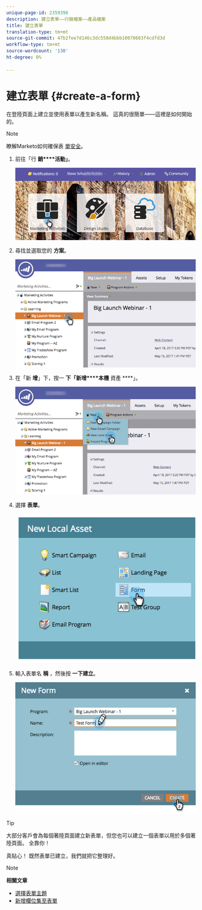 ```yaml
---
unique-page-id: 2359398
description: 建立表單——行銷檔案——產品檔案
title: 建立表單
translation-type: tm+mt
source-git-commit: 47b2fee7d146c3dc558d4bbb10070683f4cdfd3d
workflow-type: tm+mt
source-wordcount: '130'
ht-degree: 0%

---
```



# 建立表單 {#create-a-form}

在登陸頁面上建立並使用表單以產生新名稱。 這真的很簡單——這裡是如何開始的。

>[!NOTE]
>
>瞭解Marketo如何確保表 [單安全](http://nation.marketo.com/t5/Product-Documents/Forms-Service-Enhancements/ta-p/303670#M1038)。

1. 前往「行 **銷****活動」**。

   ![](assets/login-marketing-activities.png)

1. 尋找並選取您的 **方案**。

   ![](assets/programseelct.png)

1. 在「新 **增**」下，按一 **下「新增****本機** 資產 ****」。

   ![](assets/newlocalasset.png)

1. 選擇 **表單**。

   ![](assets/image2014-9-15-17-3a1-3a20.png)

1. 輸入表單名 **稱** ，然後按 **一下建立**。

   ![](assets/newformwithhands.png)

>[!TIP]
>
>大部分客戶會為每個著陸頁面建立新表單，但您也可以建立一個表單以用於多個著陸頁面。 全靠你！

真貼心！ 既然表單已建立，我們就把它整理好。

>[!NOTE]
>
>**相關文章**
>
>* [選擇表單主題](select-a-form-theme.md)
>* [新增欄位集至表單](../../../../product-docs/demand-generation/forms/form-fields/add-a-fieldset-to-a-form.md)

>




